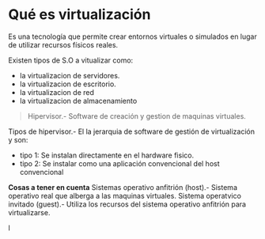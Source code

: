 # Qué es virtualización

Es una tecnología que permite crear entornos virtuales o simulados en lugar de utilizar recursos físicos reales.

Existen tipos de S.O a vitualizar como: 
- la virtualizacion de servidores.
- la virtualizacion de escritorio.
- la virtualizacion de red
- la virtualizacion de almacenamiento

> Hipervisor.- Software de creación y gestion de maquinas virtuales. 

Tipos de hipervisor.- El la jerarquia de software de gestión de virtualización y son:
- tipo 1: Se instalan directamente en el hardware fisico.
- tipo 2: Se instalar como una aplicación convencional del host convencional

**Cosas a tener en cuenta**
Sistemas operativo anfitrión (host).- Sistema operativo real que alberga a las maquinas virtuales.
Sistema operatvico invitado (guest).- Utiliza los recursos del sistema operativo anfitrión para virtualizarse.

l





